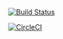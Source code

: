 [![Build Status](https://travis-ci.org/kbmg28/ws-pessoa.svg?branch=master)](https://travis-ci.org/kbmg28/ws-pessoa)

[![CircleCI](https://circleci.com/gh/kbmg28/ws-pessoa/tree/master.svg?style=svg)](https://circleci.com/gh/kbmg28/ws-pessoa/tree/master)
